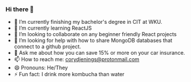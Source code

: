 ### Hi there 👋

<!--
**coryjennings93/coryjennings93** is a ✨ _special_ ✨ repository because its `README.md` (this file) appears on your GitHub profile.

Here are some ideas to get you started:
-->

- 🔭 I’m currently finishing my bachelor's degree in CIT at WKU.
- 🌱 I’m currently learning ReactJS
- 👯 I’m looking to collaborate on any beginner friendly React projects
- 🤔 I’m looking for help with how to share MongoDB databases that connect to a github project.
- 💬 Ask me about how you can save 15% or more on your car insurance.
- 📫 How to reach me: corydjenings@protonmail.com
- 😄 Pronouns: He/They
- ⚡ Fun fact: I drink more kombucha than water

